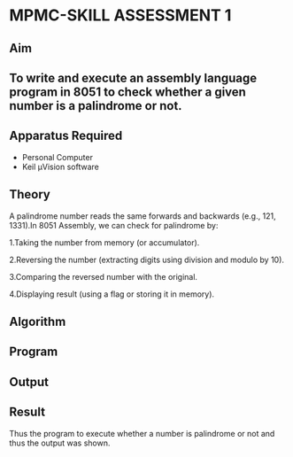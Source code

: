 # MPMC-SKILL ASSESSMENT 1

## Aim
To write and execute  an assembly language program in 8051 to check whether a given  number is a palindrome or not.
---

## Apparatus Required
- Personal Computer  
- Keil µVision software

## Theory 
A palindrome number reads the same forwards and backwards (e.g., 121, 1331).In 8051 Assembly, we can check for palindrome by:

1.Taking the number from memory (or accumulator).

2.Reversing the number (extracting digits using division and modulo by 10).

3.Comparing the reversed number with the original.

4.Displaying result (using a flag or storing it in memory).



## Algorithm



## Program








## Output


## Result

Thus the program to execute whether a number is palindrome or not and thus the output was shown.

